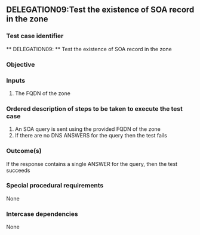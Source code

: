 ## DELEGATION09:Test the existence of SOA record in the zone

### Test case identifier
** DELEGATION09: ** Test the existence of SOA record in the zone 

### Objective

### Inputs
1. The FQDN of the zone

### Ordered description of steps to be taken to execute the test case
1. An SOA query is sent using the provided FQDN of the zone
2. If there are no DNS ANSWERS for the query then the test fails

### Outcome(s)
If the response contains a single ANSWER for the query, then the test succeeds

### Special procedural requirements
None

### Intercase dependencies
None
